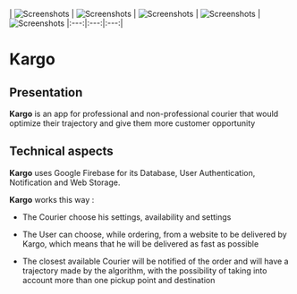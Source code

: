 | ![Screenshots](https://github.com/Brumor/Kargo/blob/master/screenshots/Kargo5.jpg )
| ![Screenshots](https://github.com/Brumor/Kargo/blob/master/screenshots/kargo4.jpg )
| ![Screenshots](https://github.com/Brumor/Kargo/blob/master/screenshots/kargo3.jpg)
| ![Screenshots](https://github.com/Brumor/Kargo/blob/master/screenshots/kargo2.jpg)
| ![Screenshots](https://github.com/Brumor/Kargo/blob/master/screenshots/kargo1.jpg)
|:---:|:---:|:---:|

# Kargo

## Presentation

**Kargo** is an app for professional and non-professional courier that would optimize their trajectory and give them more customer opportunity

## Technical aspects

**Kargo** uses Google Firebase for its Database, User Authentication, Notification and Web Storage.

**Kargo** works this way :

* The Courier choose his settings, availability and settings

* The User can choose, while ordering, from a website to be delivered by Kargo, which means that he will be delivered as fast as possible

* The closest available Courier will be notified of the order and will have a trajectory made by the algorithm, with the possibility of taking into account more than one pickup point and destination
